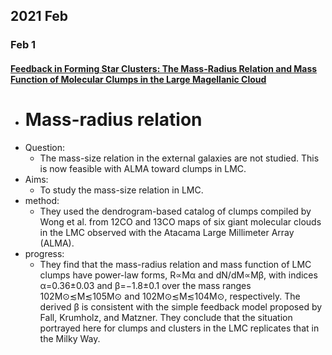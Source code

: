 ## 2021 Feb
### Feb 1
#### [Feedback in Forming Star Clusters: The Mass-Radius Relation and Mass Function of Molecular Clumps in the Large Magellanic Cloud](https://arxiv.org/abs/2101.12260)
- # Mass-radius relation
- Question: 
	- The mass-size relation in the external galaxies are not studied. This is now feasible with ALMA toward clumps in LMC.
- Aims: 
	- To study the mass-size relation in LMC.
- method: 
	- They used the dendrogram-based catalog of clumps compiled by Wong et al. from 12CO and 13CO maps of six giant molecular clouds in the LMC observed with the Atacama Large Millimeter Array (ALMA). 
- progress: 
	- They find that the mass-radius relation and mass function of LMC clumps have power-law forms, R∝Mα and dN/dM∝Mβ, with indices α=0.36±0.03 and β=−1.8±0.1 over the mass ranges 102M⊙≲M≲105M⊙ and 102M⊙≲M≲104M⊙, respectively. The derived β is consistent with the simple feedback model proposed by Fall, Krumholz, and Matzner. They conclude that the situation portrayed here for clumps and clusters in the LMC replicates that in the Milky Way.
